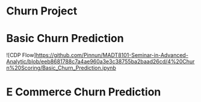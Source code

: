 # Churn Project
# Basic Churn Prediction     
![CDP Flow]https://github.com/Pinnun/MADT8101-Seminar-in-Advanced-Analytic/blob/eeb8681788c7a4ae960a3e3c38755ba2baad26cd/4%20Churn%20Scoring/Basic_Churn_Prediction.ipynb
# E Commerce Churn Prediction     

